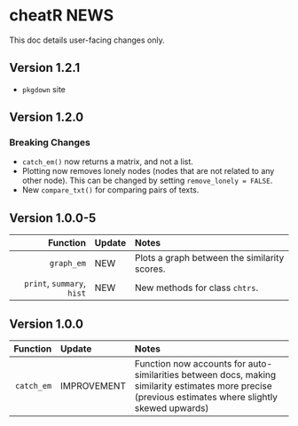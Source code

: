 # cheatR NEWS

This doc details user-facing changes only.

## Version 1.2.1

- `pkgdown` site

## Version 1.2.0

### Breaking Changes

- `catch_em()` now returns a matrix, and not a list.
- Plotting now removes lonely nodes (nodes that are not related to any other node). This can be changed by setting `remove_lonely = FALSE`.
- New `compare_txt()` for comparing pairs of texts.

## Version 1.0.0-5

| Function | Update | Notes |
|---------:|:-------|:------|
|`graph_em`| NEW | Plots a graph between the similarity scores. |
| `print`, `summary`, `hist` | NEW | New methods for class `chtrs`. |

## Version 1.0.0

| Function | Update | Notes |
|---------:|:-------|:------|
|`catch_em`| IMPROVEMENT | Function now accounts for auto-similarities between docs, making similarity estimates more precise (previous estimates where slightly skewed upwards) |